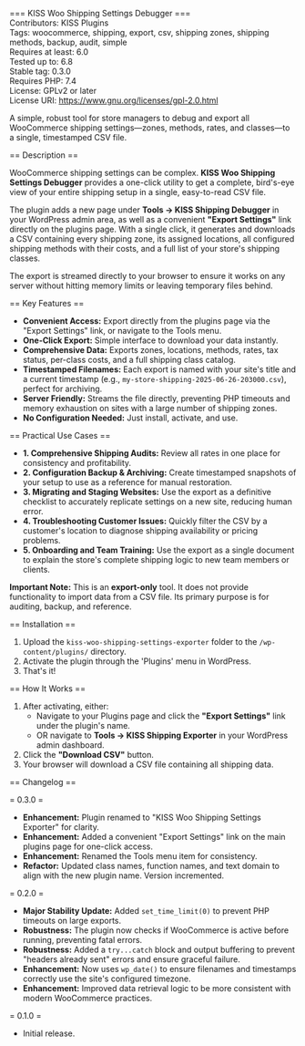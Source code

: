 === KISS Woo Shipping Settings Debugger ===  
Contributors: KISS Plugins  
Tags: woocommerce, shipping, export, csv, shipping zones, shipping methods, backup, audit, simple  
Requires at least: 6.0  
Tested up to: 6.8  
Stable tag: 0.3.0  
Requires PHP: 7.4  
License: GPLv2 or later  
License URI: https://www.gnu.org/licenses/gpl-2.0.html  

A simple, robust tool for store managers to debug and export all WooCommerce shipping settings—zones, methods, rates, and classes—to a single, timestamped CSV file.

== Description ==

WooCommerce shipping settings can be complex. **KISS Woo Shipping Settings Debugger** provides a one-click utility to get a complete, bird's-eye view of your entire shipping setup in a single, easy-to-read CSV file.

The plugin adds a new page under **Tools → KISS Shipping Debugger** in your WordPress admin area, as well as a convenient **"Export Settings"** link directly on the plugins page. With a single click, it generates and downloads a CSV containing every shipping zone, its assigned locations, all configured shipping methods with their costs, and a full list of your store's shipping classes.

The export is streamed directly to your browser to ensure it works on any server without hitting memory limits or leaving temporary files behind.

== Key Features ==

* **Convenient Access:** Export directly from the plugins page via the "Export Settings" link, or navigate to the Tools menu.
* **One-Click Export:** Simple interface to download your data instantly.
* **Comprehensive Data:** Exports zones, locations, methods, rates, tax status, per-class costs, and a full shipping class catalog.
* **Timestamped Filenames:** Each export is named with your site's title and a current timestamp (e.g., `my-store-shipping-2025-06-26-203000.csv`), perfect for archiving.
* **Server Friendly:** Streams the file directly, preventing PHP timeouts and memory exhaustion on sites with a large number of shipping zones.
* **No Configuration Needed:** Just install, activate, and use.

== Practical Use Cases ==

* **1. Comprehensive Shipping Audits:** Review all rates in one place for consistency and profitability.
* **2. Configuration Backup & Archiving:** Create timestamped snapshots of your setup to use as a reference for manual restoration.
* **3. Migrating and Staging Websites:** Use the export as a definitive checklist to accurately replicate settings on a new site, reducing human error.
* **4. Troubleshooting Customer Issues:** Quickly filter the CSV by a customer's location to diagnose shipping availability or pricing problems.
* **5. Onboarding and Team Training:** Use the export as a single document to explain the store's complete shipping logic to new team members or clients.

**Important Note:** This is an **export-only** tool. It does not provide functionality to import data from a CSV file. Its primary purpose is for auditing, backup, and reference.

== Installation ==

1.  Upload the `kiss-woo-shipping-settings-exporter` folder to the `/wp-content/plugins/` directory.
2.  Activate the plugin through the 'Plugins' menu in WordPress.
3.  That's it!

== How It Works ==

1.  After activating, either:
    * Navigate to your Plugins page and click the **"Export Settings"** link under the plugin's name.
    * OR navigate to **Tools → KISS Shipping Exporter** in your WordPress admin dashboard.
2.  Click the **"Download CSV"** button.
3.  Your browser will download a CSV file containing all shipping data.

== Changelog ==

= 0.3.0 =
* **Enhancement:** Plugin renamed to "KISS Woo Shipping Settings Exporter" for clarity.
* **Enhancement:** Added a convenient "Export Settings" link on the main plugins page for one-click access.
* **Enhancement:** Renamed the Tools menu item for consistency.
* **Refactor:** Updated class names, function names, and text domain to align with the new plugin name. Version incremented.

= 0.2.0 =
* **Major Stability Update:** Added `set_time_limit(0)` to prevent PHP timeouts on large exports.
* **Robustness:** The plugin now checks if WooCommerce is active before running, preventing fatal errors.
* **Robustness:** Added a `try...catch` block and output buffering to prevent "headers already sent" errors and ensure graceful failure.
* **Enhancement:** Now uses `wp_date()` to ensure filenames and timestamps correctly use the site's configured timezone.
* **Enhancement:** Improved data retrieval logic to be more consistent with modern WooCommerce practices.

= 0.1.0 =
* Initial release.
